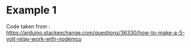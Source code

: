 # Example 1

Code taken from : https://arduino.stackexchange.com/questions/36330/how-to-make-a-5-volt-relay-work-with-nodemcu